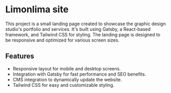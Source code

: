 <h1>
  Limonlima site
</h1>

This project is a small landing page created to showcase the graphic design studio's portfolio and services. It's built using Gatsby, a React-based framework, and Tailwind CSS for styling. The landing page is designed to be responsive and optimized for various screen sizes.

## Features
- Responsive layout for mobile and desktop screens.
- Integration with Gatsby for fast performance and SEO benefits.
- CMS integration to dynamically update the website.
- Tailwind CSS for easy and customizable styling.